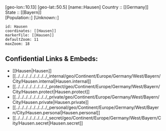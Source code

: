 ﻿---
location: [50.5,10.13] 
mapzoom: [7,12] 
mapmarker: city 
type: City
tags:
- geo/City


SpocWebEntityId: 30813
isDeleted: false
confidential: public

---
[geo-lon::10.13] 
[geo-lat::50.5] 
[name::Hausen] 
Country :: [[Germany]]  
State :: [[Bayern]]  
[Population::] 
[Unknown::] 


```leaflet
id: Hausen
coordinates: [[Hausen]] 
markerFile: [[Hausen]] 
defaultZoom: 11 
maxZoom: 18
```


## Confidential Links & Embeds: 
- [[Hausen|Hausen]]  
- [[../../../../../../../../_internal/geo/Continent/Europe/Germany/West/Bayern/City/Hausen.internal|Hausen.internal]] 
- [[../../../../../../../../_protect/geo/Continent/Europe/Germany/West/Bayern/City/Hausen.protect|Hausen.protect]] 
- [[../../../../../../../../_private/geo/Continent/Europe/Germany/West/Bayern/City/Hausen.private|Hausen.private]] 
- [[../../../../../../../../_personal/geo/Continent/Europe/Germany/West/Bayern/City/Hausen.personal|Hausen.personal]] 
- [[../../../../../../../../_secret/geo/Continent/Europe/Germany/West/Bayern/City/Hausen.secret|Hausen.secret]] 

